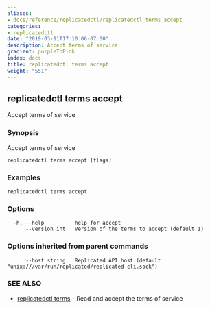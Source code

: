 ```yaml
---
aliases:
- docs/reference/replicatedctl/replicatedctl_terms_accept
categories:
- replicatedctl
date: "2019-03-11T17:10:06-07:00"
description: Accept terms of service
gradient: purpleToPink
index: docs
title: replicatedctl terms accept
weight: "551"
---
```


## replicatedctl terms accept

Accept terms of service

### Synopsis

Accept terms of service

```
replicatedctl terms accept [flags]
```

### Examples

```
replicatedctl terms accept
```

### Options

```
  -h, --help          help for accept
      --version int   Version of the terms to accept (default 1)
```

### Options inherited from parent commands

```
      --host string   Replicated API host (default "unix:///var/run/replicated/replicated-cli.sock")
```

### SEE ALSO

* [replicatedctl terms](/api/replicatedctl/replicatedctl_terms/)	 - Read and accept the terms of service

